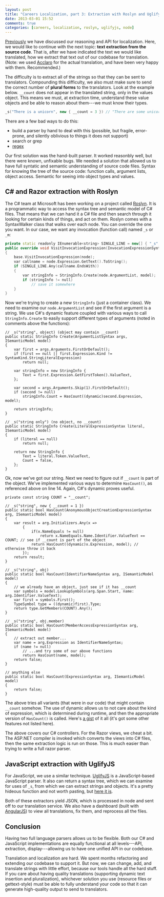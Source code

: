```yaml
---
layout: post
title: "Careers Localization, part 3: Extraction with Roslyn and Uglify"
date: 2013-03-01 15:52
comments: true
categories: [careers, localization, roslyn, uglifyjs, node]
---
```


[Previously](/blog/2013/02/28/careers-localization-part-2-api/) we have discussed our reasoning and API for localization. Here, we would like to continue with the next topic: **text extraction from the source code**. That is, after we have indicated the text we would like translated, how we extract that text out of our codebase for translation. (Note: we used [Acclaro](http://www.acclaro.com/) for the actual translation, and have been very happy with them. Recommended.)

The difficulty is to extract all of the strings so that they can be sent to translators. Compounding this difficulty, we also must make sure to send the correct number of **plural forms** to the translators. Look at the example below. `__count` does not appear in the translated string, only in the values object. This means we must, at extraction time, understand these value objects and be able to reason about them---we must know their types.

``` cpp
_s("There is a unicorn", new { __count = 3 }) // "There are some unicorns"
```

There are a few bad ways to do this:

- build a parser by hand to deal with this (possible, but fragile, error-prone, and silently oblivious to things it does not support)
- search or grep
- [regex](http://stackoverflow.com/a/1732454/864236)

Our first solution was the hand-built parser. It worked reasonbly well, but there were known, unfixable bugs. We needed a solution that allowed us to have full syntatic and semantic understanding of source code files. Syntax for knowing the tree of the source code: function calls, argument lists, object access. Semantic for seeing into object types and values.

## C# and Razor extraction with Roslyn

The C# team at Microsoft has been working on a project called [Roslyn](http://msdn.microsoft.com/en-us/vstudio/roslyn.aspx). It is a programmatic way to access the syntax tree and semantic model of C# files. That means that we can hand it a C# file and then search through it looking for certain kinds of things, and act on them. Roslyn comes with a SyntaxWalker class that walks over each node. You can override the one you want. In our case, we want any invocation (function call) named `_s` or `_m`:

``` cpp C#
private static readonly IEnumerable<string> SINGLE_LINE = new[] { "_s", "_m" };
public override void VisitInvocationExpression(InvocationExpressionSyntax node)
{
	base.VisitInvocationExpression(node);
	var callname = node.Expression.GetText().ToString();
	if (SINGLE_LINE.Any(callname.EndsWith))
	{
		var stringInfo = StringInfo.Create(node.ArgumentList, model);
		if (stringInfo != null)
			// save it somewhere
	}
}
```

Now we're trying to create a new `StringInfo` (just a container class). We need to examine our `node.ArgumentList` and see if the first argument is a string. We use C#'s dynamic feature coupled with various ways to call `StringInfo.Create` to easily support different types of arguments (noted in comments above the functions):

```
// _s("string", object) (object may contain __count)
public static StringInfo Create(ArgumentListSyntax args, ISemanticModel model)
{
	var first = args.Arguments.FirstOrDefault();
	if (first == null || first.Expression.Kind != SyntaxKind.StringLiteralExpression)
		return null;

	var stringInfo = new StringInfo {
		Text = first.Expression.GetFirstToken().ValueText,
	};

	var second = args.Arguments.Skip(1).FirstOrDefault();
	if (second != null)
		stringInfo.Count = HasCount((dynamic)second.Expression, model);

	return stringInfo;
}

// _s("string only") (no object, no __count)
public static StringInfo Create(LiteralExpressionSyntax literal, ISemanticModel model)
{
	if (literal == null)
		return null;

	return new StringInfo {
		Text = literal.Token.ValueText,
		Count = false,
	};
}
```

Ok, now we've got our string. Next we need to figure out if `__count` is part of the object. We've implemented various ways to determine `HasCount()`, as referenced above on line 14. Again, C#'s dynamic proves useful.

```
private const string COUNT = "__count";

// _s("string", new { __count = 1 })
public static bool HasCount(AnonymousObjectCreationExpressionSyntax arg, ISemanticModel model)
{
	var result = arg.Initializers.Any(x =>
		{
			if(x.NameEquals != null)
				return x.NameEquals.Name.Identifier.ValueText == COUNT; // see if __count is part of the object
			return HasCount((dynamic)x.Expression, model); // otherwise throw it back
		});
	return result;
}

// _s("string", obj)
public static bool HasCount(IdentifierNameSyntax arg, ISemanticModel model)
{
	// we already have an object, just see if it has __count
	var symbols = model.LookupSymbols(arg.Span.Start, name: arg.Identifier.ValueText);
	var first = symbols.First();
	TypeSymbol type = ((dynamic)first).Type;
	return type.GetMembers(COUNT).Any();
}

// _s("string", obj.member)
public static bool HasCount(MemberAccessExpressionSyntax arg, ISemanticModel model)
{
	// extract out member...
	var name = arg.Expression as IdentifierNameSyntax;
	if (name != null)
		// ...and try some of our above functions
		return HasCount(name, model);
	return false;
}

// anything else
public static bool HasCount(ExpressionSyntax arg, ISemanticModel model)
{
	return false;
}
```

The above tries all variants (that were in our code) that might contain `__count` somehow. The use of dynamic allows us to not care about the kind of expression, which is determined during runtime, and then the appropriate version of `HasCount()` is called. Here's [a gist](https://gist.github.com/mjibson/5052106#file-extractor-cs) of it all (it's got some other features not listed here).

The above covers our C# controllers. For the Razor views, we cheat a bit. The ASP.NET compiler is invoked which converts the views into C# files, then the same extraction logic is run on those. This is much easier than trying to write a full razor parser.

## JavaScript extraction with UglifyJS

For JavaScript, we use a similar technique. [UglifyJS](https://github.com/mishoo/UglifyJS) is a JavaScript-based JavaScript parser. It also can return a syntax tree, which we can examine for uses of `_s`, from which we can extract strings and objects. It's a pretty hideous function and not worth pasting, but [here it is](https://gist.github.com/mjibson/5052106#file-extractor-js).

Both of these extractors yield JSON, which is processed in node and sent off to our translation service. We also have a dashboard (built with [AngularJS](http://angularjs.org/)) to view all translations, fix them, and reprocess all the files.

## Conclusion

Having two full language parsers allows us to be flexible. Both our C# and JavaScript implementations are equally functional at all levels---API, extraction, display---allowing us to have one unified API in our codebase.

Translation and localization are hard. We spent months refactoring and extending our codebase to support it. But now, we can change, add, and translate strings with little effort, because our tools handle all the hard stuff. If you care about having quality translations (supporting dynamic text insertion and pluralization), whichever solution you use (resource files or gettext-style) must be able to fully understand your code so that it can generate high-quality output to send to translators.
